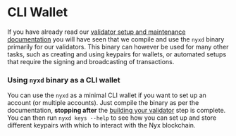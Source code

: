 # CLI Wallet

If you have already read our [validator setup and maintenance documentation](../../operators/nodes/validator-setup) you will have seen that we compile and use the `nyxd` binary primarily for our validators. This binary can however be used for many other tasks, such as creating and using keypairs for wallets, or automated setups that require the signing and broadcasting of transactions.

### Using `nyxd` binary as a CLI wallet
You can use the `nyxd` as a minimal CLI wallet if you want to set up an account (or multiple accounts). Just compile the binary as per the documentation, **stopping after** the [building your validator](../../operators/nodes/validator-setup#building-your-validator) step is complete. You can then run `nyxd keys --help` to see how you can set up and store different keypairs with which to interact with the Nyx blockchain.
